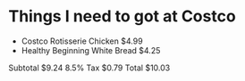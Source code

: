 Things I need to got at Costco
==============================

* Costco Rotisserie Chicken 
	$4.99 
* Healthy Beginning White Bread 
	$4.25 

Subtotal 
	$9.24
8.5% Tax 
	$0.79
Total 
	$10.03
